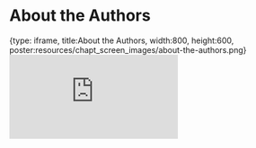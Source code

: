 # About the Authors
 
{type: iframe, title:About the Authors, width:800, height:600, poster:resources/chapt_screen_images/about-the-authors.png}
![](https://jhudatascience.org/Adv_Reproducibility_in_Cancer_Informatics//no_toc/about-the-authors.html)
 

 
